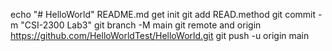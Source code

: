 echo "# HelloWorld" README.md
get init
git add READ.method
git commit -m "CSI-2300 Lab3"
git branch -M main
git remote and origin https://github.com/HelloWorldTest/HelloWorld.git
git push -u origin main
